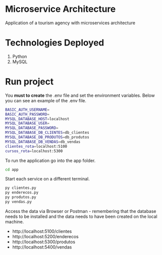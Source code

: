 # Microservice Architecture

Application of a tourism agency with microservices architecture

# Technologies Deployed

1. Python
2. MySQL

# Run project

You **must to create** the .env file and set the environment variables. Below you can see an example of the .env file.

```bash
BASIC_AUTH_USERNAME=
BASIC_AUTH_PASSWORD=
MYSQL_DATABASE_HOST=localhost
MYSQL_DATABASE_USER=
MYSQL_DATABASE_PASSWORD=
MYSQL_DATABASE_DB_CLIENTES=db_clientes
MYSQL_DATABASE_DB_PRODUTOS=db_produtos
MYSQL_DATABASE_DB_VENDAS=db_vendas
clientes_rota=localhost:5100
cursos_rota=localhost:5300
```

To run the application go into the app folder.

```bash
cd app
```

Start each service on a different terminal.

```bash
py clientes.py
py enderecos.py
py produtos.py
py vendas.py
```

Access the data via Browser or Postman - remembering that the database needs to be installed and the data needs to have been created on the local machine.

- http://localhost:5100/clientes
- http://localhost:5200/enderecos
- http://localhost:5300/produtos
- http://localhost:5400/vendas
